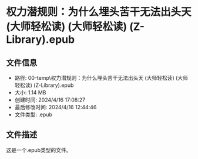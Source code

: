 ﻿# 权力潜规则：为什么埋头苦干无法出头天 (大师轻松读) (大师轻松读) (Z-Library).epub

## 文件信息
- 路径: 00-temp\权力潜规则：为什么埋头苦干无法出头天 (大师轻松读) (大师轻松读) (Z-Library).epub
- 大小: 1.14 MB
- 创建时间: 2024/4/16 17:08:27
- 最后修改时间: 2024/4/16 12:44:46
- 文件类型: .epub

## 文件描述
这是一个.epub类型的文件。

